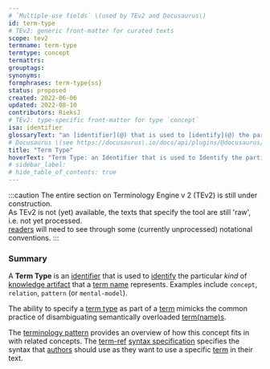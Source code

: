 ```yaml
---
# `Multiple-use fields` \(used by TEv2 and Docusaurus\)
id: term-type
# TEv2: generic front-matter for curated texts
scope: tev2
termname: term-type
termtype: concept
termattrs:
grouptags:
synonyms:
formphrases: term-type{ss}
status: proposed
created: 2022-06-06
updated: 2022-08-10
contributors: RieksJ
# TEv2: type-specific front-matter for type `concept`
isa: identifier
glossaryText: "an [identifier](@) that is used to [identify](@) the particular *kind* of [knowledge artifact](@) that a [term name](@) represents. Examples include `concept`, `relation`, `pattern` (or `mental-model`)."
# Docusaurus \(see https://docusaurus\.io/docs/api/plugins/@docusaurus/plugin-content-docs#markdown-front-matter\):
title: "Term Type"
hoverText: "Term Type: an Identifier that is used to Identify the particular *kind* of Knowledge Artifact that a Term Name represents. Examples include `concept`, `relation`, `pattern` (or `mental-model`)."
# sidebar_label:
# hide_table_of_contents: true
---
```


:::caution
The entire section on Terminology Engine v 2 (TEv2) is still under construction.<br/>
As TEv2 is not (yet) available, the texts that specify the tool are still 'raw', i.e. not yet processed.<br/>[readers](@) will need to see through some (currently unprocessed) notational conventions.
:::

### Summary
A **Term Type** is an [identifier](@) that is used to [identify](@) the particular *kind* of [knowledge artifact](@) that a [term name](@) represents. Examples include `concept`, `relation`, `pattern` (or `mental-model`).

The ability to specify a [term type](@) as part of a [term](@) mimicks the common practice of disambiguating semantically overloaded [term(name)s](term-name@).

The [terminology pattern](pattern-terminology-support@) provides an overview of how this concept fits in with related concepts.
The [term-ref](@) [syntax specification](/docs/tev2/spec-syntax/term-ref-syntax) specifies the syntax that [authors](@) should use as they want to use a specific [term](@) in their text.
